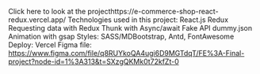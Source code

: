 Click here to look at the projecthttps://e-commerce-shop-react-redux.vercel.app/ 
Technologies used in this project:
React.js
Redux
Requesting data with Redux Thunk with Async/await
Fake API dummy.json
Animation with gsap
Styles: SASS/MDBootstrap, Antd, FontAwesome
Deploy: Vercel
Figma file: https://www.figma.com/file/q8RUYkoQA4ugi6D9MGTdqT/FE%3A-Final-project?node-id=1%3A313&t=SXzgQKMk0t72kfZt-0

